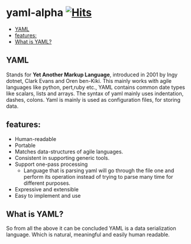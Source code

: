 # yaml-alpha [![Hits](https://hits.seeyoufarm.com/api/count/incr/badge.svg?url=https%3A%2F%2Fgithub.com%2FDhruvaraju%2Fyaml-alpha&count_bg=%2379C83D&title_bg=%23555555&icon=&icon_color=%23E7E7E7&title=hits&edge_flat=false)](https://hits.seeyoufarm.com)
- [YAML](#yaml)
- [features:](#features)
- [What is YAML?](#what-is-yaml)

## YAML
Stands for **Yet Another Markup Language**, introduced in 2001 by Ingy dotnet, Clark Evans and Oren ben-Kiki. This mainly works with agile languages like python, pert,ruby etc., YAML contains common date types like scalars, lists and arrays. The syntax of yaml mainly uses indentation, dashes, colons. Yaml is mainly is used as configuration files, for storing data.

## features:
- Human-readable
- Portable
- Matches data-structures of agile languages.
- Consistent in supporting generic tools.
- Support one-pass processing
  - Language that is parsing yaml will go through the file one and perform its operation instead of trying to parse many time for different purposes.
- Expressive and extensible
- Easy to implement and use

## What is YAML?
So from all the above it can be concluded YAML is a data serialization language. Which is natural, meaningful and easily human readable.
